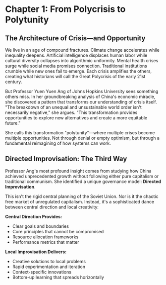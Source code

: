 ﻿# Chapter 1: From Polycrisis to Polytunity

## The Architecture of Crisis—and Opportunity

We live in an age of compound fractures. Climate change accelerates while inequality deepens. Artificial intelligence displaces human labor while cultural diversity collapses into algorithmic uniformity. Mental health crises surge while social media promises connection. Traditional institutions crumble while new ones fail to emerge. Each crisis amplifies the others, creating what historians will call the Great Polycrisis of the early 21st century.

But Professor Yuen Yuen Ang of Johns Hopkins University sees something others miss. In her groundbreaking analysis of China's economic miracle, she discovered a pattern that transforms our understanding of crisis itself. "The breakdown of an unequal and unsustainable world order isn't necessarily negative," she argues. "This transformation provides opportunities to explore new alternatives and create a more equitable future."

She calls this transformation "polytunity"—where multiple crises become multiple opportunities. Not through denial or empty optimism, but through a fundamental reimagining of how systems can work.

## Directed Improvisation: The Third Way

Professor Ang's most profound insight comes from studying how China achieved unprecedented growth without following either pure capitalism or traditional communism. She identified a unique governance model: **Directed Improvisation**.

This isn't the rigid central planning of the Soviet Union. Nor is it the chaotic free market of unregulated capitalism. Instead, it's a sophisticated dance between central direction and local creativity:

**Central Direction Provides:**
- Clear goals and boundaries
- Core principles that cannot be compromised
- Resource allocation frameworks
- Performance metrics that matter

**Local Improvisation Delivers:**
- Creative solutions to local problems
- Rapid experimentation and iteration
- Context-specific innovations
- Bottom-up learning that spreads horizontally
